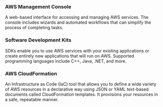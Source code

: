 ### AWS Management Console
A web-based interface for accessing and managing AWS services. The console includes wizards and automated workflows that can simplify the process of completing tasks.

### Software Development Kits
SDKs enable you to use AWS services with your existing applications or create entirely new applications that will run on AWS. Supported programming languages include C++, Java, .NET, and more.

### AWS CloudFormation
An Infrastructure as Code (IaC) tool that allows you to define a wide variety of AWS resources in a declarative way using JSON or YAML text-based documents called CloudFormation templates. It provisions your resources in a safe, repeatable manner.
